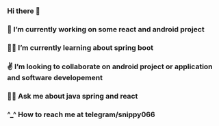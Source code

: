 ### Hi there 👋

<!--
**snippy066/snippy066** is a ✨ _special_ ✨ repository because its `README.md` (this file) appears on your GitHub profile.

Here are some ideas to get you started:

### 🔭 I’m currently working on some react and android project
###🌱 I’m currently learning about spring boot
- 👯 I’m looking to collaborate on ...
- 🤔 I’m looking for help with ...
###💬 Ask me about 
- 📫 How to reach me: ...
- 😄 Pronouns: ...
- ⚡ Fun fact: ...
-->
### 🧡 I’m currently working on some react and android project
### 🐱‍🚀 I’m currently learning about spring boot
### ✌ I’m looking to collaborate on android project or application and software developement 
### 🐱‍👤  Ask me about java spring and react 
### ^_^ How to reach me at telegram/snippy066
